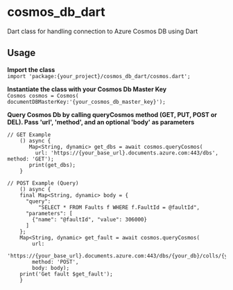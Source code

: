 # cosmos_db_dart
Dart class for handling connection to Azure Cosmos DB using Dart

## Usage  
**Import the class**  
`import 'package:{your_project}/cosmos_db_dart/cosmos.dart';`  

**Instantiate the class with your Cosmos Db Master Key**  
`Cosmos cosmos = Cosmos( documentDBMasterKey:'{your_cosmos_db_master_key}');`  

**Query Cosmos Db by calling queryCosmos method (GET, PUT, POST or DEL). Pass 'url', 'method', and an optional 'body' as parameters**  
```
// GET Example
    () async {
       Map<String, dynamic> get_dbs = await cosmos.queryCosmos(
         url: 'https://{your_base_url}.documents.azure.com:443/dbs', method: 'GET');
       print(get_dbs);
    }

// POST Example (Query)
    () async {
    final Map<String, dynamic> body = {
      "query":
          "SELECT * FROM Faults f WHERE f.FaultId = @faultId",
      "parameters": [
        {"name": "@faultId", "value": 306000}
      ]
    };
    Map<String, dynamic> get_fault = await cosmos.queryCosmos(
        url:
            'https://{your_base_url}.documents.azure.com:443/dbs/{your_db}/colls/{your_collection}/docs',
        method: 'POST',
        body: body);
    print('Get fault $get_fault');
    }
```
